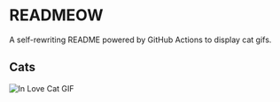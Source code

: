 # READMEOW

A self-rewriting README powered by GitHub Actions to display cat gifs.

## Cats

![In Love Cat GIF](https://media2.giphy.com/media/v1.Y2lkPTlhY2QwMmRhejZ0NTlzN3VxZzV6bHM1cnExOWtuZDVwaG5mazBmeGYwaXc4eXQwOSZlcD12MV9naWZzX3NlYXJjaCZjdD1n/MDJ9IbxxvDUQM/200.gif)
